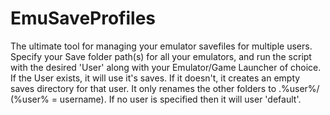 # EmuSaveProfiles
The ultimate tool for managing your emulator savefiles for multiple users. Specify your Save folder path(s) for all your emulators, and run the script with the desired 'User' along with your Emulator/Game Launcher of choice. If the User exists, it will use it's saves. If it doesn't, it creates an empty saves directory for that user. It only renames the other folders to <saves>.%user%/ (%user% = username). If no user is specified then it will user 'default'.
